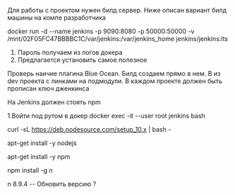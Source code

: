 Для работы с проектом нужен билд сервер.
Ниже описан вариант билд машины на компе разработчика

docker run -d --name jenkins -p 9090:8080 -p 50000:50000 -v /mnt/02F05FC47BBBBC1C/var/jenkins:/var/jenkins_home jenkins/jenkins:lts


1. Пароль получаем из логов докера
2. Предлагается установить самое полезное

Проверь наичие плагина Blue Ocean. 
Билд создаем прямо в нем. В из dev проекта с линками на подмодули. 
В каждом проекте должен быть прописан ключ дженкинса

На Jenkins должен стоять npm

1.Войти под рутом в докер docker exec -it --user root jenkins bash

curl -sL https://deb.nodesource.com/setup_10.x | bash -

apt-get install -y nodejs

apt-get install -y npm

npm install -g n

n 8.9.4 -- Обновить версию ?
